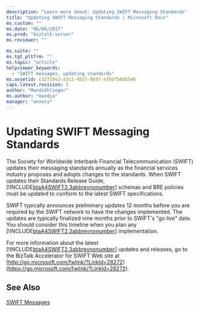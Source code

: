 ```yaml
---
description: "Learn more about: Updating SWIFT Messaging Standards"
title: "Updating SWIFT Messaging Standards | Microsoft Docs"
ms.custom: ""
ms.date: "06/08/2017"
ms.prod: "biztalk-server"
ms.reviewer: ""

ms.suite: ""
ms.tgt_pltfrm: ""
ms.topic: "article"
helpviewer_keywords:
  - "SWIFT messages, updating standards"
ms.assetid: c32710e3-d3c2-4517-9b97-ef8bfb68b546
caps.latest.revision: 3
author: "MandiOhlinger"
ms.author: "mandia"
manager: "anneta"
---
```

# Updating SWIFT Messaging Standards
The Society for Worldwide Interbank Financial Telecommunication (SWIFT) updates their messaging standards annually as the financial services industry proposes and adopts changes to the standards. When SWIFT updates their Standards Release Guide, [!INCLUDE[btaA4SWIFT2.3abbrevnonumber](../../includes/btaa4swift2-3abbrevnonumber-md.md)] schemas and BRE policies must be updated to conform to the latest SWIFT specifications.

 SWIFT typically announces preliminary updates 12 months before you are required by the SWIFT network to have the changes implemented. The updates are typically finalized nine months prior to SWIFT's "go live" date. You should consider this timeline when you plan any [!INCLUDE[btaA4SWIFT2.3abbrevnonumber](../../includes/btaa4swift2-3abbrevnonumber-md.md)] implementation.

 For more information about the latest [!INCLUDE[btaA4SWIFT2.3abbrevnonumber](../../includes/btaa4swift2-3abbrevnonumber-md.md)] updates and releases, go to the BizTalk Accelerator for SWIFT Web site at [http://go.microsoft.com/fwlink/?LinkId=28272](https://go.microsoft.com/fwlink/?LinkId=28272).

## See Also
 [SWIFT Messages](../../adapters-and-accelerators/accelerator-swift/swift-messages.md)
